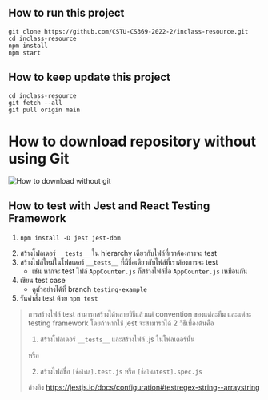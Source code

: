 ## How to run this project

```
git clone https://github.com/CSTU-CS369-2022-2/inclass-resource.git
cd inclass-resource
npm install
npm start
```

## How to keep update this project
```
cd inclass-resource
git fetch --all
git pull origin main
```

# How to download repository without using Git
![How to download without git](public/how-to-download-without-git.png)


## How to test with Jest and React Testing Framework

1. 
	```
	npm install -D jest jest-dom
	```
1. สร้างโฟลเดอร์ `__tests__` ใน hierarchy เดียวกับไฟล์ที่เราต้องการจะ test
1. สร้างไฟล์ใหม่ในโฟลเดอร์ `__tests__` ที่มีชื่อเดียวกับไฟล์ที่เราต้องการจะ test 
   - เช่น หากจะ test ไฟล์ `AppCounter.js` ก็สร้างไฟล์ชื่อ `AppCounter.js` เหมือนกัน
2. เขียน test case
   - ดูตัวอย่างได้ที่ branch `testing-example`
3. รันคำสั่ง test ด้วย `npm test`

> การสร้างไฟล์ test สามารถสร้างได้หลายวิธีแล้วแต่ convention ของแต่ละทีม และแต่ละ testing framework โดยถ้าหากใช้ jest จะสามารถได้ 2 วิธีเบื้องต้นคือ
>
> 1.  สร้างโฟลเดอร์ `__tests__` และสร้างไฟล์ .js ในโฟลเดอร์นั้น
> 
> หรือ
> 
> 2. สร้างไฟล์ชื่อ `[ชื่อไฟล์].test.js` หรือ `[ชื่อไฟล์test].spec.js`
> 
> อ้างอิง https://jestjs.io/docs/configuration#testregex-string--arraystring

